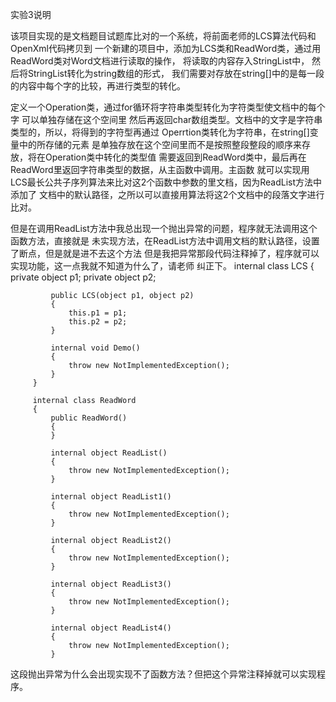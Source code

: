 实验3说明

该项目实现的是文档题目试题库比对的一个系统，将前面老师的LCS算法代码和OpenXml代码拷贝到
一个新建的项目中，添加为LCS类和ReadWord类，通过用ReadWord类对Word文档进行读取的操作，
将读取的内容存入StringList中， 然后将StringList转化为string数组的形式，
 我们需要对存放在string[]中的是每一段的内容中每个字的比较，再进行类型的转化。
 
 定义一个Operation类，通过for循环将字符串类型转化为字符类型使文档中的每个字
 可以单独存储在这个空间里
 然后再返回char数组类型。文档中的文字是字符串类型的，所以，将得到的字符型再通过
 Operrtion类转化为字符串，在string[]变量中的所存储的元素
 是单独存放在这个空间里而不是按照整段整段的顺序来存放，将在Operation类中转化的类型值
 需要返回到ReadWord类中，最后再在ReadWord里返回字符串类型的数据，从主函数中调用。主函数
 就可以实现用LCS最长公共子序列算法来比对这2个函数中参数的里文档，因为ReadList方法中添加了
 文档中的默认路径，之所以可以直接用算法将这2个文档中的段落文字进行比对。
 
 但是在调用ReadList方法中我总出现一个抛出异常的问题，程序就无法调用这个函数方法，直接就是
 未实现方法，在ReadList方法中调用文档的默认路径，设置了断点，但是就是进不去这个方法
 但是我把异常那段代码注释掉了，程序就可以实现功能，这一点我就不知道为什么了，请老师
 纠正下。
 internal class LCS<T>
         {
             private object p1;
             private object p2;
 
             public LCS(object p1, object p2)
             {
                 this.p1 = p1;
                 this.p2 = p2;
             }
 
             internal void Demo()
             {
                 throw new NotImplementedException();
             }
         }
 
         internal class ReadWord
         {
             public ReadWord()
             {
             }
 
             internal object ReadList()
             {
                 throw new NotImplementedException();
             }
 
             internal object ReadList1()
             {
                 throw new NotImplementedException();
             }
 
             internal object ReadList2()
             {
                 throw new NotImplementedException();
             }
 
             internal object ReadList3()
             {
                 throw new NotImplementedException();
             }
 
             internal object ReadList4()
             {
                 throw new NotImplementedException();
             }

 这段抛出异常为什么会出现实现不了函数方法？但把这个异常注释掉就可以实现程序。
 
 
 
 
 
